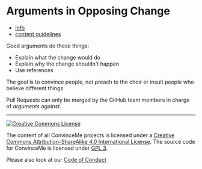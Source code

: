 # Arguments in Opposing Change

- [Info](https://github.com/convinceme/info)
- [content guidelines](https://www.convinceme.us/content_instructions)

Good arguments do these things:

- Explain what the change would do
- Explain why the change shouldn't happen
- Use references

The goal is to convince people, not preach to the choir or insult people who believe different things

Pull Requests can only be merged by the GitHub team members in charge of _arguments against_.

---------------------------------

<a rel="license" href="http://creativecommons.org/licenses/by-sa/4.0/"><img alt="Creative Commons License" src="https://i.creativecommons.org/l/by-sa/4.0/88x31.png"/></a>

The content of all ConvinceMe projects is licensed under a <a rel="license" href="http://creativecommons.org/licenses/by-sa/4.0/">Creative Commons Attribution-ShareAlike 4.0 International License</a>. The source code for ConvinceMe is licensed under [GPL 3](https://github.com/convinceme/info/blob/master/LICENSE).

Please also look at our [Code of Conduct](https://github.com/convinceme/info/blob/master/code_of_conduct.markdown)